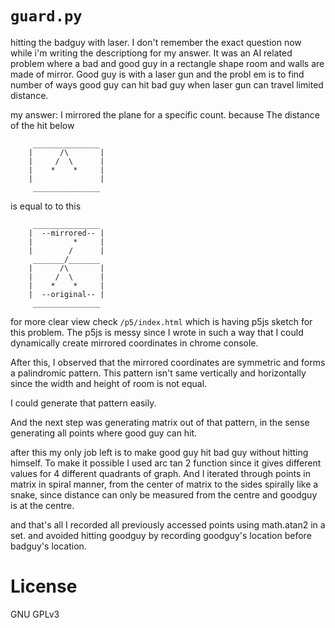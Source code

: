 # `guard.py`

hitting the badguy with laser. I don't remember the exact question now while i'm writing the descriptiong for my answer. It was an AI related problem where a bad and good guy in a rectangle shape room and walls are made of mirror. Good guy is with a laser gun and the probl em is to find number of ways good guy can hit bad guy when laser gun can travel limited distance.

my answer: I mirrored the plane for a specific count. because The distance of the hit below

```
     _______________
    |      /\       |
    |     /  \      |
    |    *    *     |
    |               |
     _______________
```

is equal to to this


```
     _______________
    |  --mirrored-- |
    |         *     |
    |        /      |
     _______/_______
    |      /\       |
    |     /  \      |
    |    *    *     |
    |  --original-- |
     _______________
```

for more clear view check `/p5/index.html` which is having p5js sketch for this problem. The p5js is messy since I wrote in such a way that I could dynamically create mirrored coordinates in chrome console.

After this, I observed that the mirrored coordinates are symmetric and forms a palindromic pattern. This pattern isn't same vertically and horizontally since the width and height of room is not equal.

I could generate that pattern easily.

And the next step was generating matrix out of that pattern, in the sense generating all points where good guy can hit.

after this my only job left is to make good guy hit bad guy without hitting himself. To make it possible I used arc tan 2 function since it gives different values for 4 different quadrants of graph. And I iterated through points in matrix in spiral manner, from the center of matrix to the sides spirally like a snake, since distance can only be measured from the centre and goodguy is at the centre.

and that's all I recorded all previously accessed points using math.atan2 in a set. and avoided hitting goodguy by recording goodguy's location before badguy's location.

# License

GNU GPLv3
